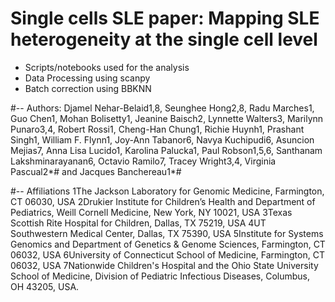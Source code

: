 # Single cells SLE paper: Mapping SLE heterogeneity at the single cell level

- Scripts/notebooks used for the analysis 
- Data Processing using scanpy 
- Batch correction using BBKNN 


#--  Authors: 
Djamel Nehar-Belaid1,8, Seunghee Hong2,8, Radu Marches1, Guo Chen1, Mohan Bolisetty1, Jeanine Baisch2, Lynnette Walters3, Marilynn Punaro3,4, Robert Rossi1, Cheng-Han Chung1, Richie Huynh1, Prashant Singh1, William F. Flynn1, Joy-Ann Tabanor6, Navya Kuchipudi6, Asuncion Mejias7, Anna Lisa Lucido1, Karolina Palucka1, Paul Robson1,5,6, Santhanam Lakshminarayanan6, Octavio Ramilo7, Tracey Wright3,4, Virginia Pascual2*# and Jacques Banchereau1*#

#-- Affiliations
1The Jackson Laboratory for Genomic Medicine, Farmington, CT 06030, USA
2Drukier Institute for Children’s Health and Department of Pediatrics, Weill Cornell Medicine, New York, NY 10021, USA
3Texas Scottish Rite Hospital for Children, Dallas, TX 75219, USA
4UT Southwestern Medical Center, Dallas, TX 75390, USA
5Institute for Systems Genomics and Department of Genetics & Genome Sciences, Farmington, CT 06032, USA
6University of Connecticut School of Medicine, Farmington, CT 06032, USA
7Nationwide Children's Hospital and the Ohio State University School of Medicine, Division of Pediatric Infectious Diseases, Columbus, OH 43205, USA.

